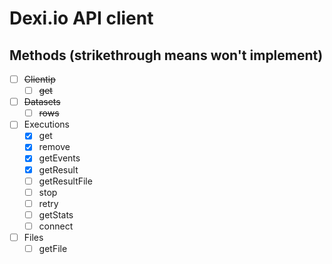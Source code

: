 # Dexi.io API client

## Methods (strikethrough means won't implement)

- [ ] ~~Clientip~~
  - [ ] ~~get~~
- [ ] ~~Datasets~~
  - [ ] ~~rows~~
- [ ] Executions
  - [x] get
  - [x] remove
  - [x] getEvents
  - [x] getResult
  - [ ] getResultFile
  - [ ] stop
  - [ ] retry
  - [ ] getStats
  - [ ] connect
- [ ] Files
  - [ ] getFile
